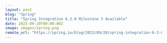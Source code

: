 ```yaml
---
layout: post
blog: "Spring"
title: "Spring Integration 6.2.0 Milestone 3 Available"
date: 2023-09-20T00:00:00Z
image: images/spring.png
remote_url: "https://spring.io/blog/2023/09/20/spring-integration-6-2-0-milestone-3-available"
---
```

